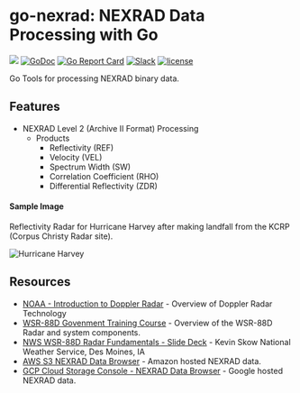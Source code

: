 # go-nexrad: NEXRAD Data Processing with Go

![](https://img.shields.io/badge/status-alpha-red.svg?style=flat-square)
[![GoDoc](http://img.shields.io/badge/go-documentation-blue.svg?style=flat-square)](http://godoc.org/github.com/bwiggs/go-nexrad)
[![Go Report Card](https://goreportcard.com/badge/github.com/bwiggs/go-nexrad?style=flat-square)](https://goreportcard.com/report/github.com/bwiggs/go-nexrad)
[![Slack](https://img.shields.io/badge/slack-chat-green?logo=slack)](https://gophers.slack.com/archives/C02FMCQS820)
[![license](https://img.shields.io/github/license/bwiggs/go-nexrad.svg?style=flat-square)](https://raw.githubusercontent.com/bwiggs/go-nexrad/master/LICENSE)

Go Tools for processing NEXRAD binary data.

## Features

- NEXRAD Level 2 (Archive II Format) Processing
	- Products 
		- Reflectivity (REF)
		- Velocity (VEL)
		- Spectrum Width (SW)
		- Correlation Coefficient (RHO)
		- Differential Reflectivity (ZDR)

#### Sample Image

Reflectivity Radar for Hurricane Harvey after making landfall from the KCRP (Corpus Christy Radar site).

![Hurricane Harvey](screenshot.jpg)


## Resources

- [NOAA - Introduction to Doppler Radar](http://www.srh.noaa.gov/jetstream/doppler/doppler_intro.html) - Overview of Doppler Radar Technology
- [WSR-88D Govenment Training Course](http://training.weather.gov/wdtd/courses/rac/intro/rda/index.html) - Overview of the WSR-88D Radar and system components.
- [NWS WSR-88D Radar Fundamentals - Slide Deck](https://www.meteor.iastate.edu/classes/mt432/lectures/ISURadarTalk_NWS_2013.pdf) - Kevin Skow National Weather Service, Des Moines, IA
- [AWS S3 NEXRAD Data Browser](https://s3.amazonaws.com/noaa-nexrad-level2/index.html) - Amazon hosted NEXRAD data.
- [GCP Cloud Storage Console - NEXRAD Data Browser](https://console.cloud.google.com/storage/browser/gcp-public-data-nexrad-l2/) - Google hosted NEXRAD data.
